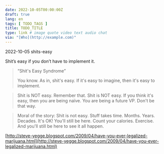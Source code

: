 ```yaml
---
date: 2022-10-05T00:00:00Z
draft: true
lang: en
tags: [ TODO_TAGS ]
title: TODO_TITLE
type: link # image quote video text audio chat
via: "[Who](http://example.com)"
---
```



2022-10-05 shits-easy


Shit’s easy if you don’t have to implement it.

> “Shit's Easy Syndrome”
> 
> You know. As in, shit's easy. If it's easy to imagine, then it's easy to implement.

> Shit is NOT easy. Remember that. Shit is NOT easy. If you think it's easy, then you are being naïve. You are being a future VP. Don't be that way.

> Moral of the story: Shit is not easy. Stuff takes time. Months. Years. Decades. It's OK! You'll still be here. Count your calories. Exercise. And you'll still be here to see it all happen.

[http://steve-yegge.blogspot.com/2009/04/have-you-ever-legalized-marijuana.html](http://steve-yegge.blogspot.com/2009/04/have-you-ever-legalized-marijuana.html)

